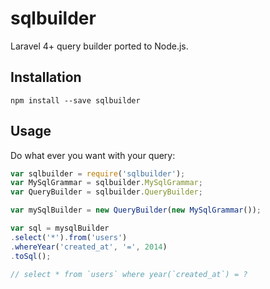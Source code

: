 # sqlbuilder

Laravel 4+ query builder ported to Node.js.

## Installation
```
npm install --save sqlbuilder
```

## Usage

Do what ever you want with your query:

```js
var sqlbuilder = require('sqlbuilder');
var MySqlGrammar = sqlbuilder.MySqlGrammar;
var QueryBuilder = sqlbuilder.QueryBuilder;

var mySqlBuilder = new QueryBuilder(new MySqlGrammar());

var sql = mysqlBuilder
.select('*').from('users')
.whereYear('created_at', '=', 2014)
.toSql();

// select * from `users` where year(`created_at`) = ?
```
